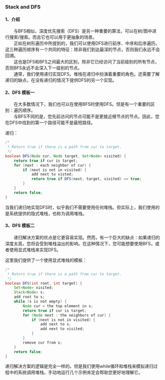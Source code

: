 ### Stack and DFS 
#### 1、介绍
&emsp;&emsp;与BFS相似，深度优先搜索（DFS）是另一种重要的算法，可以在树/图中进行搜索/搜索。而且它也可以用于更抽象的场景。<br>
&emsp;&emsp;正如在树形遍历中所提到的，我们可以使用DFS进行前序、中序和后序遍历。这三种遍历顺序有一个共同的特征：除非我们到达最深的节点，否则我们永远不会回溯。<br>
&emsp;&emsp;这也是DFS和BFS之间最大的区别，除非它已经访问了当前级别的所有节点，否则BFS永远不会深入下一级别的节点。<br>
&emsp;&emsp;通常，我们使用递归实现DFS。堆栈在递归中扮演着重要的角色。还需要了解递归的缺点，在没有递归的情况下提供DFS的另一个实现。
#### 2、DFS 模板一
&emsp;&emsp;在大多数情况下，我们也可以在使用BFS时使用DFS。但是有一个重要的区别：遍历顺序。<br>
&emsp;&emsp;与BFS不同的是，您先前访问的节点可能不是更接近根节点的节点。因此，您在DFS中找到的第一个路径可能不是最短路径。

递归：
```java
/*
 * Return true if there is a path from cur to target.
 */
boolean DFS(Node cur, Node target, Set<Node> visited) {
    return true if cur is target;
    for (next : each neighbor of cur) {
        if (next is not in visited) {
            add next to visted;
            return true if DFS(next, target, visited) == true;
        }
    }
    return false;
}
```
当我们递归地实现DFS时，似乎我们不需要使用任何堆栈。但实际上，我们使用的是系统提供的隐式堆栈，也称为调用堆栈。

#### 3、DFS 模板二
&emsp;&emsp;递归解决方案的优点是它更容易实现。然而，有一个巨大的缺点：如果递归的深度太高，您将会受到堆栈溢出的影响。在这种情况下，您可能想要使用BFS，或者使用显式堆栈来实现DFS。

这里我们提供了一个使用显式堆栈的模板：
```java
/*
 * Return true if there is a path from cur to target.
 */
boolean DFS(int root, int target) {
    Set<Node> visited;
    Stack<Node> s;
    add root to s;
    while (s is not empty) {
        Node cur = the top element in s;
        return true if cur is target;
        for (Node next : the neighbors of cur) {
            if (next is not in visited) {
                add next to s;
                add next to visited;
            }
        }
        remove cur from s;
    }
    return false;
}
```
递归解决方案的逻辑是完全一样的。但是我们使用while循环和堆栈来模拟递归过程中的系统调用堆栈。手动地运行几个示例肯定会帮助您更好地理解它。
